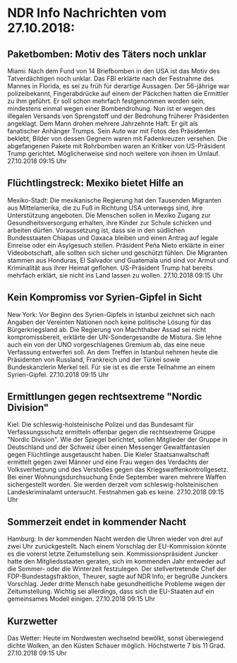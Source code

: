 # NDR Info Nachrichten vom 27.10.2018:


## Paketbomben: Motiv des Täters noch unklar
Miami: Nach dem Fund von 14 Briefbomben in den USA ist das Motiv des Tatverdächtigen noch unklar. Das FBI erklärte nach der Festnahme des Mannes in Florida, es sei zu früh für derartige Aussagen. Der 56-jährige war polizeibekannt, Fingerabdrücke auf einem der Päckchen hatten die Ermittler zu ihm geführt. Er soll schon mehrfach festgenommen worden sein, mindestens einmal wegen einer Bombendrohung. Nun ist er wegen des illegalen Versands von Sprengstoff und der Bedrohung früherer Präsidenten angeklagt. Dem Mann drohen mehrere Jahrzehnte Haft. Er gilt als fanatischer Anhänger Trumps. Sein Auto war mit Fotos des Präsidenten beklebt, Bilder von dessen Gegnern waren mit Fadenkreuzen versehen. Die abgefangenen Pakete mit Rohrbomben waren an Kritiker von US-Präsident Trump gerichtet. Möglicherweise sind noch weitere von ihnen im Umlauf. 27.10.2018 09:15 Uhr 

## Flüchtlingstreck: Mexiko bietet Hilfe an
Mexiko-Stadt: Die mexikanische Regierung hat den Tausenden Migranten aus Mittelamerika, die zu Fuß in Richtung USA unterwegs sind, ihre Unterstützung angeboten. Die Menschen sollen in Mexiko Zugang zur Gesundheitsversorgung erhalten, ihre Kinder zur Schule schicken und arbeiten dürfen. Voraussetzung ist, dass sie in den südlichen Bundesstaaten Chiapas und Oaxaca bleiben und einen Antrag auf legale Einreise oder ein Asylgesuch stellen. Präsident Peña Nieto erklärte in einer Videobotschaft, alle sollten sich sicher und geschützt fühlen. Die Migranten stammen aus Honduras, El Salvador und Guatemala und sind vor Armut und Kriminalität aus ihrer Heimat geflohen. US-Präsident Trump hat bereits mehrfach erklärt, sie nicht ins Land lassen zu wollen. 27.10.2018 09:15 Uhr 

## Kein Kompromiss vor Syrien-Gipfel in Sicht
New York: Vor Beginn des Syrien-Gipfels in Istanbul zeichnet sich nach Angaben der Vereinten Nationen noch keine politische Lösung für das Bürgerkriegsland ab. Die Regierung von Machthaber Assad sei nicht kompromissbereit, erklärte der UN-Sondergesandte de Mistura. Sie lehne auch ein von der UNO vorgeschlagenes Gremium ab, das eine neue Verfassung entwerfen soll. An dem Treffen in Istanbul nehmen heute die Präsidenten von Russland, Frankreich und der Türkei sowie Bundeskanzlerin Merkel teil. Für sie ist es die erste Teilnahme an einem Syrien-Gipfel. 27.10.2018 09:15 Uhr 

## Ermittlungen gegen rechtsextreme "Nordic Division"
Kiel: Die schleswig-holsteinische Polizei und das Bundesamt für Verfassungsschutz ermitteln offenbar gegen die rechtsextreme Gruppe "Nordic Division". Wie der Spiegel berichtet, sollen Mitglieder der Gruppe in Deutschland und der Schweiz über einen Messenger Gewaltfantasien gegen Flüchtlinge ausgetauscht haben. Die Kieler Staatsanwaltschaft ermittelt gegen zwei Männer und eine Frau wegen des Verdachts der Volksverhetzung und des Verstoßes gegen das Kriegswaffenkontrollgesetz. Bei einer Wohnungsdurchsuchung Ende September waren mehrere Waffen sichergestellt worden. Sie werden derzeit vom schleswig-holsteinischen Landeskriminalamt untersucht. Festnahmen gab es keine. 27.10.2018 09:15 Uhr 

## Sommerzeit endet in kommender Nacht
Hamburg: In der kommenden Nacht werden die Uhren wieder von drei auf zwei Uhr zurückgestellt. Nach einem Vorschlag der EU-Kommission könnte es die vorerst letzte Zeitumstellung sein. Kommissionspräsident Juncker hatte den Mitgliedsstaaten geraten, sich im kommenden Jahr entweder auf die Sommer- oder die Winterzeit festzulegen. Der stellvertretende Chef der FDP-Bundestagsfraktion, Theurer, sagte auf NDR Info, er begrüße Junckers Vorschlag. Jeder dritte Mensch habe gesundheitliche Probleme wegen der Zeitumstellung. Wichtig sei allerdings, dass sich die EU-Staaten auf ein gemeinsames Modell einigen. 27.10.2018 09:15 Uhr 

## Kurzwetter
Das Wetter: Heute im Nordwesten wechselnd bewölkt, sonst überwiegend dichte Wolken, an den Küsten Schauer möglich. Höchstwerte 7 bis 11 Grad. 27.10.2018 09:15 Uhr 
